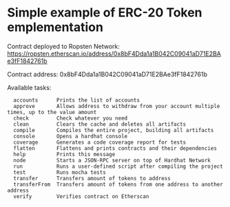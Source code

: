 # Simple example of ERC-20 Token emplementation

Contract deployed to Ropsten Network:
https://ropsten.etherscan.io/address/0x8bF4Dda1a1B042C09041aD71E2BAe3fF1842761b

Contract address:
0x8bF4Dda1a1B042C09041aD71E2BAe3fF1842761b

Available tasks:
``` shell
  accounts    	Prints the list of accounts
  approve     	Allows address to withdraw from your account multiple times, up to the value amount
  check       	Check whatever you need
  clean       	Clears the cache and deletes all artifacts
  compile     	Compiles the entire project, building all artifacts
  console     	Opens a hardhat console
  coverage    	Generates a code coverage report for tests
  flatten     	Flattens and prints contracts and their dependencies
  help        	Prints this message
  node        	Starts a JSON-RPC server on top of Hardhat Network
  run         	Runs a user-defined script after compiling the project
  test        	Runs mocha tests
  transfer    	Transfers amount of tokens to address
  transferFrom	Transfers amount of tokens from one address to another address
  verify      	Verifies contract on Etherscan
  ```
